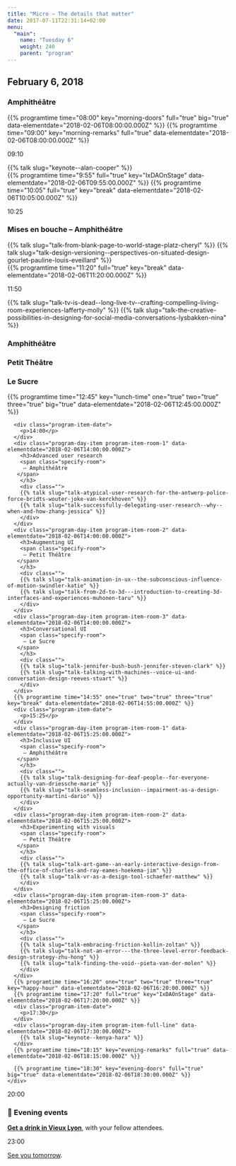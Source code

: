 ```yaml
---
title: "Micro – The details that matter"
date: 2017-07-11T22:31:14+02:00
menu:
  "main":
    name: "Tuesday 6"
    weight: 240
    parent: "program"
---
```

## February 6, 2018
<div class="fullwidth spacer-t">
  <div class="container">
    <div class="program-list program-list-day">
      <div class="program-day-item-void">
      </div>
      <div class="program-item-room program-item-full-line">
        <h3><strong>Amphithéâtre</strong></h3>
      </div>
      {{% programtime time="08:00" key="morning-doors" full="true" big="true" data-elementdate="2018-02-06T08:00:00.000Z" %}}
      {{% programtime time="09:00" key="morning-remarks" full="true" data-elementdate="2018-02-06T08:00:00.000Z" %}}
      <div class="program-item-date">
        <p>09:10</p>
      </div>
      <div class="program-day-item program-item-full-line" data-elementdate="2018-02-06T09:10:00.000Z">
        {{% talk slug="keynote--alan-cooper" %}}
      </div>
      {{% programtime time="9:55" full="true" key="IxDAOnStage" data-elementdate="2018-02-06T09:55:00.000Z" %}}
      {{% programtime time="10:05" full="true" key="break" data-elementdate="2018-02-06T10:05:00.000Z" %}}
      <div class="program-item-date">
        <p>10:25</p>
      </div>
      <div class="program-day-item program-item-full-line" data-elementdate="2018-02-06T10:25:00.000Z">
        <h3>Mises en bouche
           <span class="specify-room">
            – Amphithéâtre
          </span>
        </h3>
          <div class="">
          {{% talk slug="talk-from-blank-page-to-world-stage-platz-cheryl" %}}
          {{% talk slug="talk-design-versioning--perspectives-on-situated-design-gourlet-pauline-louis-eveillard" %}}
        </div>
      </div>
      {{% programtime time="11:20" full="true" key="break" data-elementdate="2018-02-06T11:20:00.000Z" %}}
      <div class="program-item-date">
        <p>11:50</p>
      </div>
      <div class="program-day-item program-item-full-line" data-elementdate="2018-02-06T11:50:00.000Z">
          <div class="">
          {{% talk slug="talk-tv-is-dead--long-live-tv--crafting-compelling-living-room-experiences-lafferty-molly" %}}
          {{% talk slug="talk-the-creative-possibilities-in-designing-for-social-media-conversations-lysbakken-nina" %}}
        </div>
      </div>
      <div class="program-day-item-void">
      </div>
      <div class="program-item-room program-item-room-1">
        <h3><strong>Amphithéâtre</strong></h3>
      </div>
      <div class="program-item-room program-item-room-2">
        <h3><strong>Petit Théâtre</strong></h3>
      </div>
      <div class="program-item-room program-item-room-3">
        <h3><strong>Le Sucre</strong></h3>
      </div>
      {{% programtime time="12:45" key="lunch-time" one="true" two="true" three="true"  big="true" data-elementdate="2018-02-06T12:45:00.000Z" %}}

      <div class="program-item-date">
        <p>14:00</p>
      </div>
      <div class="program-day-item program-item-room-1" data-elementdate="2018-02-06T14:00:00.000Z">
        <h3>Advanced user research
        <span class="specify-room">
         – Amphithéâtre
       </span>
        </h3>
        <div class="">
        {{% talk slug="talk-atypical-user-research-for-the-antwerp-police-force-bridts-wouter-joke-van-kerckhoven" %}}
        {{% talk slug="talk-successfully-delegating-user-research--why--when-and-how-zhang-jessica" %}}
        </div>
      </div>
      <div class="program-day-item program-item-room-2" data-elementdate="2018-02-06T14:00:00.000Z">
        <h3>Augmenting UI
        <span class="specify-room">
         – Petit Théâtre
       </span>
        </h3>
        <div class="">
        {{% talk slug="talk-animation-in-ux--the-subconscious-influence-of-motion-swindler-katie" %}}
        {{% talk slug="talk-from-2d-to-3d---introduction-to-creating-3d-interfaces-and-experiences-muhonen-taru" %}}
        </div>
      </div>
      <div class="program-day-item program-item-room-3" data-elementdate="2018-02-06T14:00:00.000Z">
        <h3>Conversational UI
        <span class="specify-room">
         – Le Sucre
       </span>
        </h3>
        <div class="">
        {{% talk slug="talk-jennifer-bush-bush-jennifer-steven-clark" %}}
        {{% talk slug="talk-talking-with-machines--voice-ui-and-conversation-design-reeves-stuart" %}}
        </div>
      </div>
      {{% programtime time="14:55" one="true" two="true" three="true" key="break" data-elementdate="2018-02-06T14:55:00.000Z" %}}
      <div class="program-item-date">
        <p>15:25</p>
      </div>
      <div class="program-day-item program-item-room-1" data-elementdate="2018-02-06T15:25:00.000Z">
        <h3>Inclusive UI
        <span class="specify-room">
         – Amphithéâtre
       </span>
        </h3>
        <div class="">
        {{% talk slug="talk-designing-for-deaf-people--for-everyone-actually-van-driessche-marie" %}}
        {{% talk slug="talk-seamless-inclusion--impairment-as-a-design-opportunity-martini-dario" %}}
        </div>
      </div>
      <div class="program-day-item program-item-room-2" data-elementdate="2018-02-06T15:25:00.000Z">
        <h3>Experimenting with visuals
        <span class="specify-room">
         – Petit Théâtre
       </span>
        </h3>
        <div class="">
        {{% talk slug="talk-art-game--an-early-interactive-design-from-the-office-of-charles-and-ray-eames-hoekema-jim" %}}
        {{% talk slug="talk-vr-as-a-design-tool-schaefer-matthew" %}}
        </div>
      </div>
      <div class="program-day-item program-item-room-3" data-elementdate="2018-02-06T15:25:00.000Z">
        <h3>Designing friction
        <span class="specify-room">
         – Le Sucre
       </span>
        </h3>
        <div class="">
        {{% talk slug="talk-embracing-friction-kollin-zoltan" %}}
        {{% talk slug="talk-not-an-error---the-three-level-error-feedback-design-strategy-zhu-hong" %}}
        {{% talk slug="talk-finding-the-void--pieta-van-der-molen" %}}
        </div>
      </div>
      {{% programtime time="16:20" one="true" two="true" three="true" key="happy-hour" data-elementdate="2018-02-06T16:20:00.000Z" %}}
      {{% programtime time="17:20" full="true" key="IxDAOnStage" data-elementdate="2018-02-06T17:20:00.000Z" %}}
      <div class="program-item-date">
        <p>17:30</p>
      </div>
      <div class="program-day-item program-item-full-line" data-elementdate="2018-02-06T17:30:00.000Z">
        {{% talk slug="keynote--kenya-hara" %}}
      </div>
      {{% programtime time="18:15" key="evening-remarks" full="true" data-elementdate="2018-02-06T18:15:00.000Z" %}}

      {{% programtime time="18:30" key="evening-doors" full="true" big="true" data-elementdate="2018-02-06T18:30:00.000Z" %}}
    </div>
  </div>
</div>
<div class="fullwidth spacer-t-b bg-purple text-white">
  <div class="container content spacer-t-b">
    <div class="program-list program-list-day program-evening"  data-elementdate="2018-02-06T23:15:00.000Z">
      <div class="program-item-date program-item-milestone">
        <p>20:00</p>
      </div>
      <div class="program-item program-item-milestone program-item-full-line">
        <h3>🌙 Evening events</h3>
      </div>
      <div class="program-item-date">
      </div>
      <div class="program-item program-item-full-line">
        <p><a href="/events/pub-crawl/"><strong>Get a drink in Vieux Lyon</strong></a>, with your fellow attendees.<br/>
        </p>
      </div>
      <div class="program-item-date program-item-milestone ">
        <p>23:00</p>
      </div>
      <div class="program-item program-item-milestone program-item-full-line">
        <p><a href="/program/7_wednesday/">See you tomorrow</a>.</p>
      </div>
    </div>
  </div>
</div>
